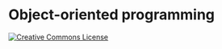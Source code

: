 # Object-oriented programming

[![Creative Commons License](https://i.creativecommons.org/l/by/4.0/80x15.png)](http://creativecommons.org/licenses/by/4.0/)

